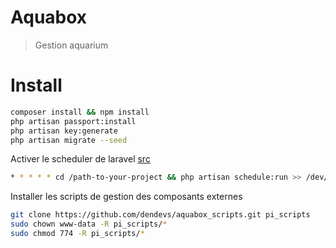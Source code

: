 # Aquabox

> Gestion aquarium 

# Install

```bash
composer install && npm install
php artisan passport:install 
php artisan key:generate
php artisan migrate --seed
```

Activer le scheduler de laravel [src](https://laravel.com/docs/7.x/scheduling#introduction)
```bash 
* * * * * cd /path-to-your-project && php artisan schedule:run >> /dev/null 2>&1
```

Installer les scripts de gestion des composants externes
```bash
git clone https://github.com/dendevs/aquabox_scripts.git pi_scripts
sudo chown www-data -R pi_scripts/*
sudo chmod 774 -R pi_scripts/*
```

